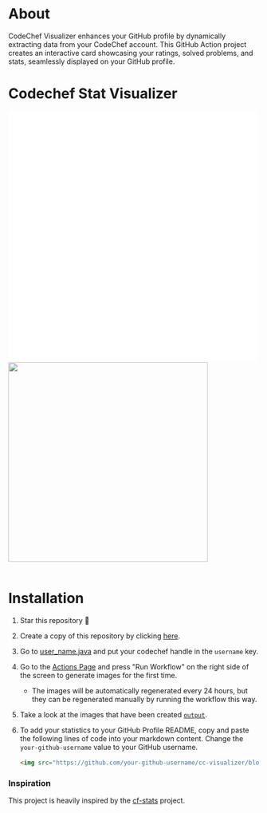 # About
CodeChef Visualizer enhances your GitHub profile by dynamically extracting data from your CodeChef account. This GitHub Action project creates an interactive card showcasing your ratings, solved problems, and stats, seamlessly displayed on your GitHub profile.

# Codechef Stat Visualizer

<a href="https://github.com/Shriyanshs17/Codechef-RealTime-Profile-Github">
   <table> 
      <tr><img src="https://github.com/Shriyanshs17/Codechef-RealTime-Profile-Github/blob/main/src/main/java/com/ccvisualizer/ccvisualizer/output.svg" width="500" height="500"></tr>
      <tr><img src="https://raw.githubusercontent.com/Shriyanshs17/3daa8a3f6ffa2a62a442d9800f4fc4e569565465/src/main/java/com/ccvisualizer/ccvisualizer/output.svg" height = "400px" width = "400px"//>
</tr>
      </table>
</a>

# Installation
1. Star this repository :pray:
2. Create a copy of this repository by clicking
   [here](https://github.com/GaurishIIITNR/cc-visualizer/fork).
4. Go to [user_name.java](src/main/java/com/ccvisualizer/ccvisualizer/user_name.java) and put your codechef handle in the `username` key.
5. Go to the [Actions Page](../../actions/workflows/main.yml) and press "Run Workflow" on the
   right side of the screen to generate images for the first time.
    - The images will be automatically regenerated every 24 hours, but they can
      be regenerated manually by running the workflow this way.
6. Take a look at the images that have been created
   [`output`](src/main/java/com/ccvisualizer/ccvisualizer/output.svg).
7. To add your statistics to your GitHub Profile README, copy and paste the
   following lines of code into your markdown content. Change the `your-github-username`
   value to your GitHub username.

   ```md
   <img src="https://github.com/your-github-username/cc-visualizer/blob/main/src/main/java/com/ccvisualizer/ccvisualizer/output.svg" width="500" height="500">
   
### Inspiration
This project is heavily inspired by the [cf-stats](https://github.com/sudiptob2/cf-stats) project.



